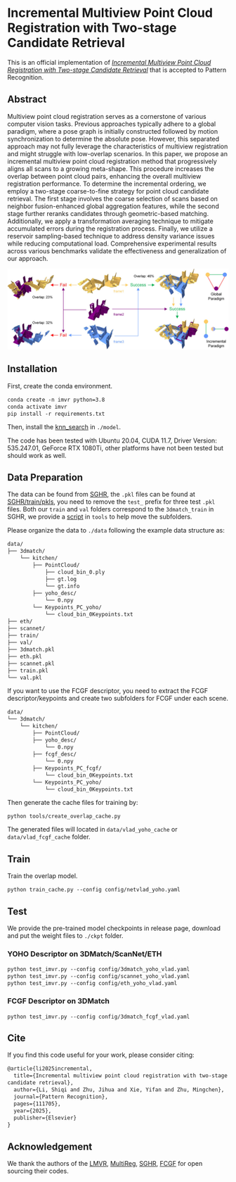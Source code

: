 # Incremental Multiview Point Cloud Registration with Two-stage Candidate Retrieval

This is an official implementation of [*Incremental Multiview Point Cloud Registration with Two-stage Candidate Retrieval*](https://www.sciencedirect.com/science/article/pii/S0031320325003656) that is accepted to Pattern Recognition.

## Abstract
Multiview point cloud registration serves as a cornerstone of various computer vision tasks. Previous approaches typically adhere to a global paradigm, where a pose graph is initially constructed followed by motion synchronization to determine the absolute pose. However, this separated approach may not fully leverage the characteristics of multiview registration and might struggle with low-overlap scenarios. In this paper, we propose an incremental multiview point cloud registration method that progressively aligns all scans to a growing meta-shape. This procedure increases the overlap between point cloud pairs, enhancing the overall multiview registration performance. To determine the incremental ordering, we employ a two-stage coarse-to-fine strategy for point cloud candidate retrieval. The first stage involves the coarse selection of scans based on neighbor fusion-enhanced global aggregation features, while the second stage further reranks candidates through geometric-based matching. Additionally, we apply a transformation averaging technique to mitigate accumulated errors during the registration process. Finally, we utilize a reservoir sampling-based technique to address density variance issues while reducing computational load. Comprehensive experimental results across various benchmarks validate the effectiveness and generalization of our approach.

<img src="assets/main.jpg" alt="speed" style="zoom:50%;" />

## Installation
First, create the conda environment.
```
conda create -n imvr python=3.8
conda activate imvr
pip install -r requirements.txt
```
Then, install the [knn_search](model/knn_search/README.md) in `./model`.

The code has been tested with Ubuntu 20.04, CUDA 11.7, Driver Version: 535.247.01, GeForce RTX 1080Ti, other platforms have not been tested but should work as well.

## Data Preparation

The data can be found from [SGHR](https://github.com/WHU-USI3DV/SGHR), the `.pkl` files can be found at [SGHR/train/pkls](https://github.com/WHU-USI3DV/SGHR/tree/master/train/pkls), you need to remove the `test_` prefix for three test `.pkl` files. Both our `train` and `val` folders correspond to the `3dmatch_train` in SGHR, we provide a [script](tools/move_val.sh) in `tools` to help move the subfolders.

Please organize the data to `./data` following the example data structure as:
```
data/
├── 3dmatch/
    └── kitchen/
        ├── PointCloud/
            ├── cloud_bin_0.ply
            ├── gt.log
            └── gt.info
        ├── yoho_desc/
            └── 0.npy
        └── Keypoints_PC_yoho/
            └── cloud_bin_0Keypoints.txt
├── eth/
├── scannet/
├── train/
├── val/
├── 3dmatch.pkl
├── eth.pkl
├── scannet.pkl
├── train.pkl
└── val.pkl
```
If you want to use the FCGF descriptor, you need to extract the FCGF descriptor/keypoints and create two subfolders for FCGF under each scene.  
```
data/
└── 3dmatch/
    └── kitchen/
        ├── PointCloud/
        ├── yoho_desc/
            └── 0.npy
        ├── fcgf_desc/
            └── 0.npy
        ├── Keypoints_PC_fcgf/
            └── cloud_bin_0Keypoints.txt
        └── Keypoints_PC_yoho/
            └── cloud_bin_0Keypoints.txt
```

Then generate the cache files for training by:
```
python tools/create_overlap_cache.py
```
The generated files will located in `data/vlad_yoho_cache` or `data/vlad_fcgf_cache` folder.

## Train
Train the overlap model.
```
python train_cache.py --config config/netvlad_yoho.yaml
```

## Test
We provide the pre-trained model checkpoints in release page, download and put the weight files to `./ckpt` folder.
### YOHO Descriptor on 3DMatch/ScanNet/ETH
```
python test_imvr.py --config config/3dmatch_yoho_vlad.yaml
python test_imvr.py --config config/scannet_yoho_vlad.yaml
python test_imvr.py --config config/eth_yoho_vlad.yaml
```
### FCGF Descriptor on 3DMatch
```
python test_imvr.py --config config/3dmatch_fcgf_vlad.yaml
```

## Cite
If you find this code useful for your work, please consider citing:
```
@article{li2025incremental,
  title={Incremental multiview point cloud registration with two-stage candidate retrieval},
  author={Li, Shiqi and Zhu, Jihua and Xie, Yifan and Zhu, Mingchen},
  journal={Pattern Recognition},
  pages={111705},
  year={2025},
  publisher={Elsevier}
}
```

## Acknowledgement
We thank the authors of the [LMVR](https://github.com/zgojcic/3D_multiview_reg), [MultiReg](https://github.com/yewzijian/MultiReg), [SGHR](https://github.com/WHU-USI3DV/SGHR), [FCGF](https://github.com/chrischoy/FCGF) for open sourcing their codes.